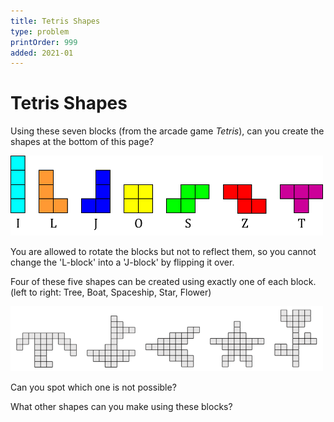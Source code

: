 ```yaml
---
title: Tetris Shapes
type: problem
printOrder: 999
added: 2021-01
---
```


# Tetris Shapes

Using these seven blocks (from the arcade game *Tetris*), can you create the shapes at the bottom of this page?

<img src="../../images/tetris-shapes-1.png" width=500>

You are allowed to rotate the blocks but not to reflect them, so you cannot change the 'L-block' into a 'J-block' by flipping it over.

Four of these five shapes can be created using exactly one of each block.  
(left to right: Tree, Boat, Spaceship, Star, Flower)

<img src="../../images/tetris-shapes-2.png" width=500>

Can you spot which one is not possible?

What other shapes can you make using these blocks?
